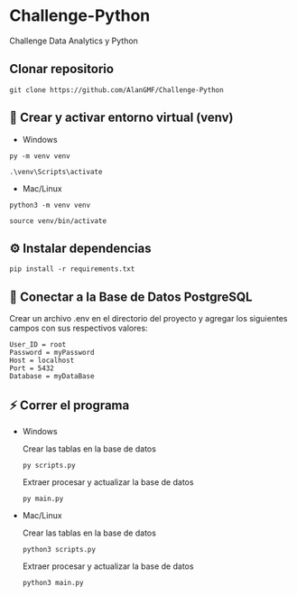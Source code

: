 # Challenge-Python
Challenge Data Analytics y Python

## Clonar repositorio
```
git clone https://github.com/AlanGMF/Challenge-Python
```
## :wrench: Crear y activar entorno virtual (venv)
- Windows
```
py -m venv venv
```
```
.\venv\Scripts\activate
```
- Mac/Linux
```
python3 -m venv venv
```
```
source venv/bin/activate
```
## ⚙️ Instalar dependencias
```
pip install -r requirements.txt
```

## :file_folder: Conectar a la Base de Datos PostgreSQL

Crear un archivo .env en el directorio del proyecto y agregar los siguientes campos con sus respectivos valores:
```
User_ID = root
Password = myPassword
Host = localhost
Port = 5432
Database = myDataBase
```
## ⚡️ Correr el programa
- Windows

  Crear las tablas en la base de datos
  ```
  py scripts.py
  ```
  Extraer procesar y actualizar la base de datos
  ```
  py main.py
  ```
- Mac/Linux

  Crear las tablas en la base de datos
  ```
  python3 scripts.py
  ```
  Extraer procesar y actualizar la base de datos
  ```
  python3 main.py
  ```
